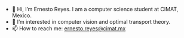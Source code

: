 - 👋 Hi, I’m Ernesto Reyes. I am a computer science student at CIMAT, Mexico. 
- 👀 I’m interested in computer vision and optimal transport theory.
- 📫 How to reach me: ernesto.reyes@cimat.mx

<!---
ErnestoR2/ErnestoR2 is a ✨ special ✨ repository because its `README.md` (this file) appears on your GitHub profile.
You can click the Preview link to take a look at your changes.
--->
